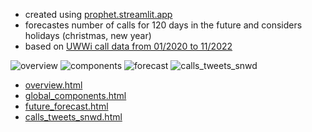  - created using [prophet.streamlit.app](https://prophet.streamlit.app)
 - forecastes number of calls for 120 days in the future and considers holidays (christmas, new year)
 - based on [UWWi call data from 01/2020 to 11/2022](https://github.com/bsenst/UWWi_DataDive_Dec22/blob/485901ae58e2955b44f5d15a82fc763f3a9e9a50/external_datasets/news/calls_per_day.csv)

![overview](https://user-images.githubusercontent.com/8211411/205462971-f4ba0a28-e83f-49be-bcf6-a0b3fbe47f2f.png) ![components](https://user-images.githubusercontent.com/8211411/205462964-29105655-917a-4f35-87df-442db679a647.png) ![forecast](https://user-images.githubusercontent.com/8211411/205462944-511a0c30-38d0-45e5-b656-369efd8b82a2.png) ![calls_tweets_snwd](https://user-images.githubusercontent.com/8211411/205506564-658d1d48-b5ee-4794-ab62-18718a1e86af.png)

 - [overview.html](overview.html)
 - [global_components.html](global_components.html)
 - [future_forecast.html](future_forecast.html)
 - [calls_tweets_snwd.html](calls_tweets_snwd.html)
